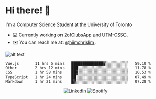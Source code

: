 # Hi there! 👋
I'm a Computer Science Student at the University of Toronto

- 💻 Currently working on [2ofClubsApp](https://github.com/2ofClubsApp) and [UTM-CSSC](https://github.com/UTM-CSSC).
- ✉️ You can reach me at: [@hiimchrislim](mailto:hello@hiimchrislim.co).

![alt text](https://user-images.githubusercontent.com/24628243/87171758-22f18c00-c2a1-11ea-9d8d-2777e59004b4.png "2ofClubs Logo")

<!--START_SECTION:waka-->
```text
Vue.js       11 hrs 5 mins   ██████████████▓░░░░░░░░░░   59.10 % 
Other        2 hrs 12 mins   ███░░░░░░░░░░░░░░░░░░░░░░   11.78 % 
CSS          1 hr 58 mins    ██▓░░░░░░░░░░░░░░░░░░░░░░   10.53 % 
TypeScript   1 hr 24 mins    ██░░░░░░░░░░░░░░░░░░░░░░░   07.49 % 
Markdown     1 hr 21 mins    █▓░░░░░░░░░░░░░░░░░░░░░░░   07.28 % 
```
<!--END_SECTION:waka-->

<div align="center">
<a href="https://www.linkedin.com/in/hiimchrislim" target="_blank"><img src="https://img.shields.io/badge/LinkedIn-%230077B5.svg?&style=flat-square&logo=linkedin&logoColor=white" alt="LinkedIn"></a>
<a href="https://open.spotify.com/user/clim1231" target="_blank"><img src="https://img.shields.io/badge/Spotify-%231ED760.svg?&style=flat-square&logo=spotify&logoColor=white" alt="Spotify"></a>

</div>
